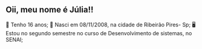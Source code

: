 ## Oii, meu nome é Júlia!!

🩷 Tenho 16 anos;
🤗 Nasci em 08/11/2008, na cidade de Ribeirão Pires- Sp;
🖥️ Estou no segundo semestre no curso de Desenvolvimento de sistemas, no SENAI;
